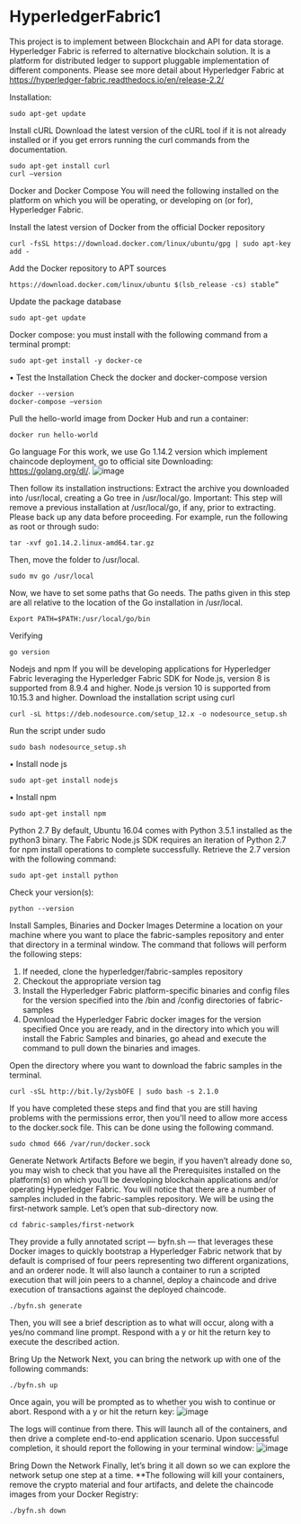 # HyperledgerFabric1
This project is to implement between Blockchain and API for data storage. Hyperledger Fabric is referred to alternative blockchain solution. It is a platform for distributed ledger to support pluggable implementation of different components. Please see more detail about Hyperledger Fabric at https://hyperledger-fabric.readthedocs.io/en/release-2.2/



Installation:

```
sudo apt-get update
```

Install cURL
Download the latest version of the cURL tool if it is not already installed or if you get errors running the curl commands from the documentation.
 ```
 sudo apt-get install curl
curl –version
```

Docker and Docker Compose
You will need the following installed on the platform on which you will be operating, or developing on (or for), Hyperledger Fabric.

Install the latest version of Docker from the official Docker repository
```
curl -fsSL https://download.docker.com/linux/ubuntu/gpg | sudo apt-key add -
```

Add the Docker repository to APT sources
```sudo add-apt-repository “deb [arch=amd64] 
https://download.docker.com/linux/ubuntu $(lsb_release -cs) stable”
```

Update the package database
```
sudo apt-get update
```

Docker compose:
you must install with the following command from a terminal prompt:
```
sudo apt-get install -y docker-ce
```

•	Test the Installation
Check the docker and docker-compose version
```
docker --version
docker-compose –version
```

Pull the hello-world image from Docker Hub and run a container:
```
docker run hello-world
```

Go language
For this work, we use Go 1.14.2 version which implement chaincode deployment, go to official site Downloading: https://golang.org/dl/. 
![image](https://user-images.githubusercontent.com/74609915/122907415-7798f480-d396-11eb-93b2-ec3075d1a8c1.png)

Then follow its installation instructions:
Extract the archive you downloaded into /usr/local, creating a Go tree in /usr/local/go.
Important: This step will remove a previous installation at /usr/local/go, if any, prior to extracting. Please back up any data before proceeding.
For example, run the following as root or through sudo:

```
tar -xvf go1.14.2.linux-amd64.tar.gz
```

Then, move the folder to /usr/local.
```
sudo mv go /usr/local
```

Now, we have to set some paths that Go needs. The paths given in this step are all relative to the location of the Go installation in /usr/local.
```
Export PATH=$PATH:/usr/local/go/bin
```

Verifying
```
go version
```

Nodejs and npm
If you will be developing applications for Hyperledger Fabric leveraging the Hyperledger Fabric SDK for Node.js, version 8 is supported from 8.9.4 and higher. Node.js version 10 is supported from 10.15.3 and higher.
Download the installation script using curl

```
curl -sL https://deb.nodesource.com/setup_12.x -o nodesource_setup.sh
```

Run the script under sudo
```
sudo bash nodesource_setup.sh
```

•	Install node js
```
sudo apt-get install nodejs
```

•	Install npm
```
sudo apt-get install npm
```

Python 2.7
By default, Ubuntu 16.04 comes with Python 3.5.1 installed as the python3 binary. The Fabric Node.js SDK requires an iteration of Python 2.7 for npm install operations to complete successfully. Retrieve the 2.7 version with the following command:

```
sudo apt-get install python
```

Check your version(s):
```
python --version
```

Install Samples, Binaries and Docker Images
Determine a location on your machine where you want to place the fabric-samples repository and enter that directory in a terminal window. The command that follows will perform the following steps:
1.	If needed, clone the hyperledger/fabric-samples repository
2.	Checkout the appropriate version tag
3.	Install the Hyperledger Fabric platform-specific binaries and config files for the version specified into the /bin and /config directories of fabric-samples
4.	Download the Hyperledger Fabric docker images for the version specified
Once you are ready, and in the directory into which you will install the Fabric Samples and binaries, go ahead and execute the command to pull down the binaries and images.

Open the directory where you want to download the fabric samples in the terminal.
```
curl -sSL http://bit.ly/2ysbOFE | sudo bash -s 2.1.0
```

If you have completed these steps and find that you are still having problems with the permissions error, then you'll need to allow more access to the docker.sock file. This can be done using the following command.

```
sudo chmod 666 /var/run/docker.sock
```

Generate Network Artifacts
Before we begin, if you haven’t already done so, you may wish to check that you have all the Prerequisites installed on the platform(s) on which you’ll be developing blockchain applications and/or operating Hyperledger Fabric.
You will notice that there are a number of samples included in the fabric-samples repository. We will be using the first-network sample. Let’s open that sub-directory now.

```
cd fabric-samples/first-network
```

They provide a fully annotated script — byfn.sh — that leverages these Docker images to quickly bootstrap a Hyperledger Fabric network that by default is comprised of four peers representing two different organizations, and an orderer node. It will also launch a container to run a scripted execution that will join peers to a channel, deploy a chaincode and drive execution of transactions against the deployed chaincode.

```
./byfn.sh generate
```

Then, you will see a brief description as to what will occur, along with a yes/no command line prompt. Respond with a y or hit the return key to execute the described action.

Bring Up the Network
Next, you can bring the network up with one of the following commands:
```
./byfn.sh up
```

Once again, you will be prompted as to whether you wish to continue or abort. Respond with a y or hit the return key:
![image](https://user-images.githubusercontent.com/74609915/122908035-0ad22a00-d397-11eb-9da4-637d55843dca.png)

The logs will continue from there. This will launch all of the containers, and then drive a complete end-to-end application scenario. Upon successful completion, it should report the following in your terminal window:
![image](https://user-images.githubusercontent.com/74609915/122908061-1291ce80-d397-11eb-8c78-9b963f086993.png)

Bring Down the Network
Finally, let’s bring it all down so we can explore the network setup one step at a time. 
**The following will kill your containers, remove the crypto material and four artifacts, and delete the chaincode images from your Docker Registry:
```
./byfn.sh down
```



